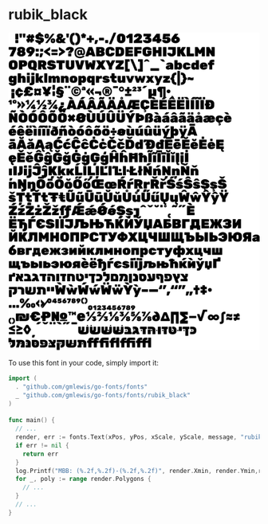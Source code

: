 # rubik_black

![rubik_black](rubik_black.png)

To use this font in your code, simply import it:

```go
import (
  . "github.com/gmlewis/go-fonts/fonts"
  _ "github.com/gmlewis/go-fonts/fonts/rubik_black"
)

func main() {
  // ...
  render, err := fonts.Text(xPos, yPos, xScale, yScale, message, "rubik_black")
  if err != nil {
    return err
  }
  log.Printf("MBB: (%.2f,%.2f)-(%.2f,%.2f)", render.Xmin, render.Ymin,render.Xmax, render.Ymax)
  for _, poly := range render.Polygons {
    // ...
  }
  // ...
}
```
